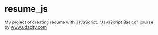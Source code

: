 resume_js
=========

My project of creating resume with JavaScript. "JavaScript Basics" course by www.udacity.com
